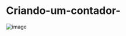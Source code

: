# Criando-um-contador-

![image](https://user-images.githubusercontent.com/104389308/170594328-3a90b255-411c-4d3d-b659-77c6c50b8b92.png)

